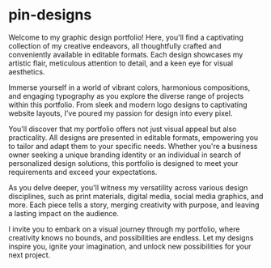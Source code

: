# pin-designs
Welcome to my graphic design portfolio! Here, you'll find a captivating collection of my creative endeavors, all thoughtfully crafted and conveniently available in editable formats. Each design showcases my artistic flair, meticulous attention to detail, and a keen eye for visual aesthetics.

Immerse yourself in a world of vibrant colors, harmonious compositions, and engaging typography as you explore the diverse range of projects within this portfolio. From sleek and modern logo designs to captivating website layouts, I've poured my passion for design into every pixel.

You'll discover that my portfolio offers not just visual appeal but also practicality. All designs are presented in editable formats, empowering you to tailor and adapt them to your specific needs. Whether you're a business owner seeking a unique branding identity or an individual in search of personalized design solutions, this portfolio is designed to meet your requirements and exceed your expectations.

As you delve deeper, you'll witness my versatility across various design disciplines, such as print materials, digital media, social media graphics, and more. Each piece tells a story, merging creativity with purpose, and leaving a lasting impact on the audience.

I invite you to embark on a visual journey through my portfolio, where creativity knows no bounds, and possibilities are endless. Let my designs inspire you, ignite your imagination, and unlock new possibilities for your next project.
